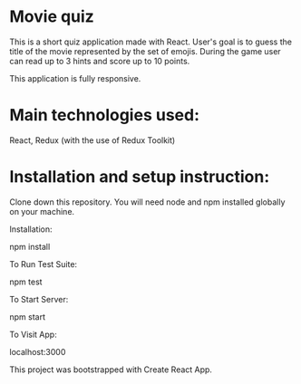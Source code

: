 # Movie quiz

This is a short quiz application made with React. User's goal is to guess the title of the movie represented by the set of emojis. During the game user can read up to 3 hints and score up to 10 points. 

This application is fully responsive.

# Main technologies used:

React, Redux (with the use of Redux Toolkit)

# Installation and setup instruction:

Clone down this repository. You will need node and npm installed globally on your machine.

Installation:

npm install

To Run Test Suite:

npm test

To Start Server:

npm start

To Visit App:

localhost:3000

This project was bootstrapped with Create React App.